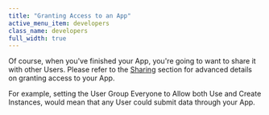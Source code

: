 ```yaml
---
title: "Granting Access to an App"
active_menu_item: developers
class_name: developers
full_width: true
---
```



Of course, when you've finished your App, you're going to want to share it with other Users. Please refer to the [Sharing](../../the-console/sharing.htm) section for advanced details on granting access to your App.

For example, setting the User Group Everyone to Allow both Use and Create Instances, would mean that any User could submit data through your App.

